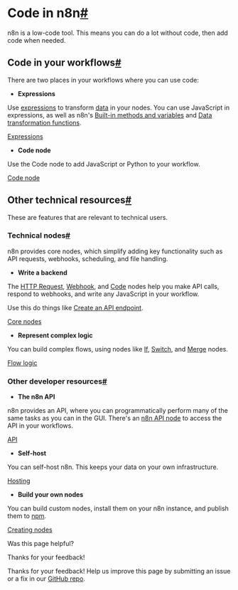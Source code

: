 [ ](https://github.com/n8n-io/n8n-docs/edit/main/docs/code/index.md "Edit this page")

# Code in n8n[#](#code-in-n8n "Permanent link")

n8n is a low-code tool. This means you can do a lot without code, then add code when needed.

## Code in your workflows[#](#code-in-your-workflows "Permanent link")

There are two places in your workflows where you can use code:

  * **Expressions**

Use [expressions](../glossary/#expression-n8n) to transform [data](../data/) in your nodes. You can use JavaScript in expressions, as well as n8n's [Built-in methods and variables](builtin/overview/) and [Data transformation functions](builtin/data-transformation-functions/).

[ Expressions](expressions/)

  * **Code node**

Use the Code node to add JavaScript or Python to your workflow.

[ Code node](code-node/)




## Other technical resources[#](#other-technical-resources "Permanent link")

These are features that are relevant to technical users.

### Technical nodes[#](#technical-nodes "Permanent link")

n8n provides core nodes, which simplify adding key functionality such as API requests, webhooks, scheduling, and file handling.

  * **Write a backend**

The [HTTP Request](../integrations/builtin/core-nodes/n8n-nodes-base.httprequest/), [Webhook](../integrations/builtin/core-nodes/n8n-nodes-base.webhook/), and [Code](code-node/) nodes help you make API calls, respond to webhooks, and write any JavaScript in your workflow.

Use this do things like [Create an API endpoint](https://n8n.io/workflows/1750-creating-an-api-endpoint/).

[ Core nodes](../integrations/builtin/core-nodes/)

  * **Represent complex logic**

You can build complex flows, using nodes like [If](../integrations/builtin/core-nodes/n8n-nodes-base.if/), [Switch](../integrations/builtin/core-nodes/n8n-nodes-base.switch/), and [Merge](../integrations/builtin/core-nodes/n8n-nodes-base.merge/) nodes. 

[ Flow logic](../flow-logic/)




### Other developer resources[#](#other-developer-resources "Permanent link")

  * **The n8n API**

n8n provides an API, where you can programmatically perform many of the same tasks as you can in the GUI. There's an [n8n API node](../integrations/builtin/core-nodes/n8n-nodes-base.n8n/) to access the API in your workflows.

[ API](../api/)

  * **Self-host**

You can self-host n8n. This keeps your data on your own infrastructure.

[ Hosting](../hosting/)

  * **Build your own nodes**

You can build custom nodes, install them on your n8n instance, and publish them to [npm](https://www.npmjs.com/).

[ Creating nodes](../integrations/creating-nodes/overview/)




Was this page helpful? 

Thanks for your feedback! 

Thanks for your feedback! Help us improve this page by submitting an issue or a fix in our [GitHub repo](https://github.com/n8n-io/n8n-docs). 
